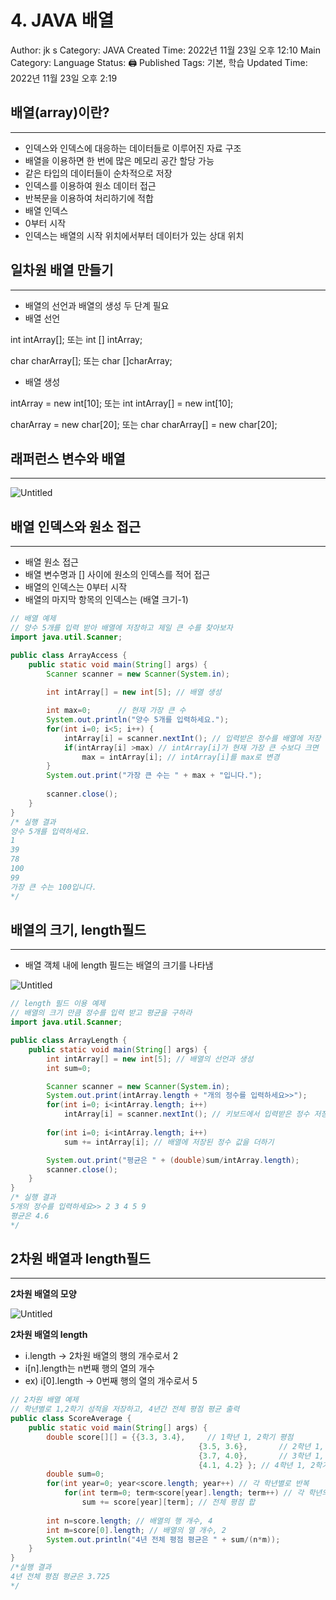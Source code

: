 # 4. JAVA 배열

Author: jk s
Category: JAVA
Created Time: 2022년 11월 23일 오후 12:10
Main Category: Language
Status: 🖨 Published
Tags: 기본, 학습
Updated Time: 2022년 11월 23일 오후 2:19

## 배열(array)이란?

---

- 인덱스와 인덱스에 대응하는 데이터들로 이루어진 자료 구조
- 배열을 이용하면 한 번에 많은 메모리 공간 할당 가능
- 같은 타입의 데이터들이 순차적으로 저장
- 인덱스를 이용하여 원소 데이터 접근
- 반복문을 이용하여 처리하기에 적합
- 배열 인덱스
- 0부터 시작
- 인덱스는 배열의 시작 위치에서부터 데이터가 있는 상대 위치

## 일차원 배열 만들기

---

- 배열의 선언과 배열의 생성 두 단계 필요
- 배열 선언

int intArray[]; 또는 int [] intArray;

char charArray[]; 또는 char []charArray;

- 배열 생성

intArray = new int[10]; 또는 int intArray[] = new int[10];

charArray = new char[20]; 또는 char charArray[] = new char[20];

## 래퍼런스 변수와 배열

---

![Untitled](4%20JAVA%20%E1%84%87%E1%85%A2%E1%84%8B%E1%85%A7%E1%86%AF%208a3e7169b6054bee8ac5c6199be5637e/Untitled.png)

## 배열 인덱스와 원소 접근

---

- 배열 원소 접근
- 배열 변수명과 [] 사이에 원소의 인덱스를 적어 접근
- 배열의 인덱스는 0부터 시작
- 배열의 마지막 항목의 인덱스는 (배열 크기-1)

```java
// 배열 예제
// 양수 5개를 입력 받아 배열에 저장하고 제일 큰 수를 찾아보자
import java.util.Scanner;

public class ArrayAccess {
	public static void main(String[] args) {
		Scanner scanner = new Scanner(System.in);
 
		int intArray[] = new int[5]; // 배열 생성

		int max=0; 		// 현재 가장 큰 수
		System.out.println("양수 5개를 입력하세요.");		
		for(int i=0; i<5; i++) {
			intArray[i] = scanner.nextInt(); // 입력받은 정수를 배열에 저장
			if(intArray[i] >max) // intArray[i]가 현재 가장 큰 수보다 크면
				max = intArray[i]; // intArray[i]를 max로 변경
		}
		System.out.print("가장 큰 수는 " + max + "입니다.");
		
		scanner.close();
	}
}
/* 실행 결과
양수 5개를 입력하세요.
1
39
78
100
99
가장 큰 수는 100입니다.
*/
```

## 배열의 크기, length필드

---

- 배열 객체 내에 length 필드는 배열의 크기를 나타냄

![Untitled](4%20JAVA%20%E1%84%87%E1%85%A2%E1%84%8B%E1%85%A7%E1%86%AF%208a3e7169b6054bee8ac5c6199be5637e/Untitled%201.png)

```java
// length 필드 이용 예제
// 배열의 크기 만큼 정수를 입력 받고 평균을 구하라
import java.util.Scanner;

public class ArrayLength {
	public static void main(String[] args) {
		int intArray[] = new int[5]; // 배열의 선언과 생성
		int sum=0;

		Scanner scanner = new Scanner(System.in);
		System.out.print(intArray.length + "개의 정수를 입력하세요>>");
		for(int i=0; i<intArray.length; i++)
			intArray[i] = scanner.nextInt(); // 키보드에서 입력받은 정수 저장
		
		for(int i=0; i<intArray.length; i++)
			sum += intArray[i]; // 배열에 저장된 정수 값을 더하기

		System.out.print("평균은 " + (double)sum/intArray.length);
		scanner.close();
	}
}
/* 실행 결과
5개의 정수를 입력하세요>> 2 3 4 5 9
평균은 4.6
*/
```

## 2차원 배열과 length필드

---

**2차원 배열의 모양**

![Untitled](4%20JAVA%20%E1%84%87%E1%85%A2%E1%84%8B%E1%85%A7%E1%86%AF%208a3e7169b6054bee8ac5c6199be5637e/Untitled%202.png)

**2차원 배열의 length**

- i.length → 2차원 배열의 행의 개수로서 2
- i[n].length는 n번째 행의 열의 개수
- ex) i[0].length → 0번째 행의 열의 개수로서 5

```java
// 2차원 배열 예제
// 학년별로 1,2학기 성적을 저장하고, 4년간 전체 평점 평균 출력
public class ScoreAverage {
	public static void main(String[] args) {
		double score[][] = {{3.3, 3.4},		// 1학년 1, 2학기 평점
										  {3.5, 3.6},		// 2학년 1, 2학기 평점
										  {3.7, 4.0},		// 3학년 1, 2학기 평점
										  {4.1, 4.2} };	// 4학년 1, 2학기 평점
		double sum=0;
		for(int year=0; year<score.length; year++) // 각 학년별로 반복
			for(int term=0; term<score[year].length; term++) // 각 학년의 학기별로 반복
				sum += score[year][term]; // 전체 평점 합
		
		int n=score.length; // 배열의 행 개수, 4
		int m=score[0].length; // 배열의 열 개수, 2
		System.out.println("4년 전체 평점 평균은 " + sum/(n*m));
	}
}
/*실행 결과
4년 전체 평점 평균은 3.725
*/
```